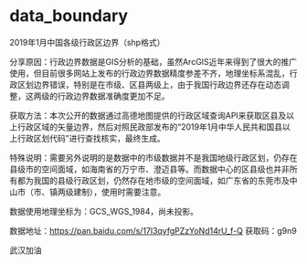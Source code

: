 # data_boundary
2019年1月中国各级行政区边界（shp格式）

分享原因：行政边界数据是GIS分析的基础，虽然ArcGIS近年来得到了很大的推广使用，但目前很多网站上发布的行政边界数据精度参差不齐，地理坐标系混乱，行政区划边界错误，特别是在市级、区县两级上，由于我国行政边界还存在动态调整，这两级的行政边界数据准确度更加不足。

获取方法：本次公开的数据通过高德地图提供的行政区域查询API来获取区县及以上行政区域的矢量边界，然后对照民政部发布的“2019年1月中华人民共和国县以上行政区划代码”进行查找核实，最终生成。

特殊说明：需要另外说明的是数据中的市级数据并不是我国地级行政区划，仍存在县级市的空间面域，如海南省的万宁市、澄迈县等。而数据中心的区县级也并非所有都为我国的县级行政区划，仍然存在地市级的空间面域，如广东省的东莞市及中山市（市、镇两级建制），使用时需要注意。

数据使用地理坐标为：GCS_WGS_1984，尚未投影。


数据地址：https://pan.baidu.com/s/17l3qyfgPZzYoNd14rU_f-Q 获取码：g9n9

武汉加油
